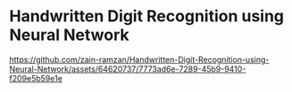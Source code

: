# Handwritten Digit Recognition using Neural Network


https://github.com/zain-ramzan/Handwritten-Digit-Recognition-using-Neural-Network/assets/64620737/7773ad6e-7289-45b9-9410-f209e5b59e1e

